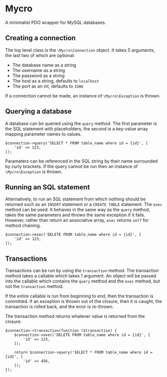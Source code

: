 # Mycro

A minimalist PDO wrapper for MySQL databases.

## Creating a connection

The top level class is the `\Mycro\Connection` object. It takes 5 arguments,
the last two of which are optional:

- The database name as a string
- The username as a string
- The password as a string
- The host as a string, defaults to `localhost`
- The port as an int, defaults to `3306`

If a connection cannot be made, an instance of `\Mycro\Exception` is thrown.

## Querying a database

A database can be queried using the `query` method. The first parameter is the
SQL statement with placeholders, the second is a key-value array mapping
parameter names to values.

    $connection->query('SELECT * FROM table_name where id = {id}', [
        'id' => 123,
    ]);

Parameters can be referenced in the SQL string by their name surrounded by curly
brackets. If the query cannot be run then an instance of `\Mycro\Exception`
is thrown.

## Running an SQL statement

Alternatively, to run an SQL statement from which nothing should be returned
such as an `INSERT` statement or a `CREATE TABLE` statement. The `exec` method
can be used. It behaves in the same way as the `query` method, takes the same
parameters and throws the same exception if it fails. However, rather than
return an associative array, `exec` returns `self` for method chaining.

    $connection->exec('DELETE FROM table_name where id = {id}', [
        'id' => 123,
    ]);

## Transactions

Transactions can be run by using the `transaction` method. The transaction
method takes a callable which takes 1 argument. An object will be passed into
the callable which contains the `query` method and the `exec` method, but not
the `transaction` method.

If the entire callable is run from beginning to end, then the transaction is
committed. If an exception is thrown out of the closure, then it is caught,
the transaction is rolled back, and the error is re-thrown.

The transaction method returns whatever value is returned from the closure.

    $connection->transaction(function ($transaction) {
        $connection->exec('DELETE FROM table_name where id = {id}', [
            'id' => 123,
        ]);

        return $connection->query('SELECT * FROM table_name where id = {id}', [
            'id' => 456,
        ]);
    });
